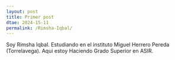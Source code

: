 ```yaml
---
layout: post
title: Primer post
dtae: 2024-15-11
permalink: /Rimsha-Iqbal/
---
```


Soy Rimsha Iqbal. Estudiando en el instituto Miguel Herrero Pereda (Torrelavega). Aqui estoy Haciendo Grado Superior en ASIR.